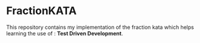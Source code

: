 # FractionKATA

This repository contains my implementation of the fraction kata which helps learning the use of :
<b>Test Driven Development</b>.